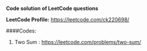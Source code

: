 **Code solution of LeetCode questions**

**LeetCode Profile:** https://leetcode.com/ck220698/

####Codes: 
1. Two Sum : https://leetcode.com/problems/two-sum/
